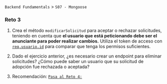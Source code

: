 `Backend Fundamentals` > `S07 - Mongoose` 
	
### Reto 3

1. Crea el método `modificarSolicitud` para aceptar o rechazar solicitudes, teniendo en cuenta que **el usuario que está peticionando debe ser el anunciante para poder realizar cambios.** Utiliza el token de acceso con [`req.usuario.id`](http://req.usuario.id) para comparar que tenga los permisos suficientes.

2. Dado el ejercicio anterior, ¿es necesario crear un endpoint para eliminar solicitudes? ¿Cómo puede saber un usuario que su solicitud de adopción fue rechazada o aceptada?

3. Recomendación: [`Pasa al Reto 4:`](https://github.com/beduExpert/A2-Backend-Fundamentals-2020/tree/master/Sesion-07/Reto-04)



